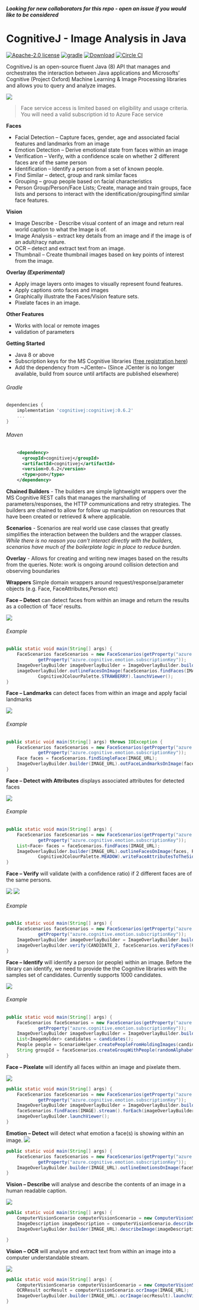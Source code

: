 ***Looking for new collaborators for this repo - open an issue if you would like to be considered*** 

# CognitiveJ - Image Analysis in Java
[![Apache-2.0 license](http://img.shields.io/badge/license-Apache-brightgreen.svg)](http://www.apache.org/licenses/LICENSE-2.0.html)
[![gradle](https://github.com/CognitiveJ/cognitivej/actions/workflows/gradle.yml/badge.svg)](https://github.com/CognitiveJ/cognitivej/actions/workflows/gradle.yml)
[![Download](https://api.bintray.com/packages/cognitivej/CognitiveJ/CognitiveJ/images/download.svg)](https://bintray.com/cognitivej/CognitiveJ/CognitiveJ/_latestVersion)
[![Circle CI](https://circleci.com/gh/CognitiveJ/cognitivej.svg?style=shield&circle-token=:circle-token)](https://circleci.com/gh/CognitiveJ/cognitivej)

CognitiveJ is an open-source fluent Java (8) API that manages and orchestrates the interaction between Java applications and 
Microsofts’ Cognitive (Project Oxford) Machine Learning & Image Processing libraries and allows you to query and analyze images.

![](https://iwkelly.files.wordpress.com/2016/05/screen-shot-2016-05-11-at-11-54-02.png) 

> Face service access is limited based on eligibility and usage criteria. You will need a valid subscription id to Azure Face service

**Faces**

 * Facial Detection – Capture faces, gender, age and associated facial features and landmarks from an image
 * Emotion Detection – Derive emotional state from faces within an image
 * Verification – Verify, with a confidence scale on whether 2 different faces are of the same person
 * Identification – Identify a person from a set of known people.
 * Find Similar – detect, group and rank similar faces
 * Grouping – group people based on facial characteristics
 * Person Group/Person/Face Lists; Create, manage and train groups, face lists and persons to interact with the identification/grouping/find similar face features.

**Vision**

 * Image Describe - Describe visual content of an image and return real world caption to what the Image is of.
 * Image Analysis – extract key details from an image and if the image is of an adult/racy nature.
 * OCR – detect and extract text from an image.
 * Thumbnail – Create thumbnail images based on key points of interest from the image.

**Overlay _(Experimental)_**

 * Apply image layers onto images to visually represent found features.
 * Apply captions onto faces and images
 * Graphically illustrate the Faces/Vision feature sets.
 * Pixelate faces in an image.

**Other Features**

 * Works with local or remote images
 * validation of parameters

**Getting Started**

 * Java 8 or above
 * Subscription keys for the MS Cognitive libraries ([free registration here](https://www.microsoft.com/cognitive-services/))
 * Add the dependency from ~JCenter~ (Since JCenter is no longer available, build from source until artifacts are published elsewhere)

###### Gradle

```groovy
dependencies {
    implementation 'cognitivej:cognitivej:0.6.2'
    ...
}
```
###### Maven
```xml
    <dependency>
      <groupId>cognitivej</groupId>
      <artifactId>cognitivej</artifactId>
      <version>0.6.2</version>
      <type>pom</type>
    </dependency>
```

**Chained Builders** - The builders are simple lightweight wrappers over the MS Cognitive REST calls that manages the marshalling of parameters/responses, the HTTP communications and retry strategies. The builders are chained to allow for follow up manipulation on resources that have been created or retrieved & where applicable.

**Scenarios** - Scenarios are real world use case classes that greatly simplifies the interaction between the builders and the wrapper classes. _While there is no reason you can’t interact directly with the builders, scenarios have much of the boilerplate logic in place to reduce burden._ 

**Overlay** - Allows for creating and writing new images based on the results from the queries. Note: work is ongoing around collision detection and observing boundaries

**Wrappers** Simple domain wrappers around request/response/parameter objects (e.g. Face, FaceAttributes,Person etc)
 
**Face – Detect** can detect faces from within an image and return the results as a collection of ‘face’ results. 

![](https://iwkelly.files.wordpress.com/2016/05/screen-shot-2016-05-11-at-12-22-30.png)

 
###### Example

```java
public static void main(String[] args) {
    FaceScenarios faceScenarios = new FaceScenarios(getProperty("azure.cognitive.face.subscriptionKey"),
            getProperty("azure.cognitive.emotion.subscriptionKey"));
    ImageOverlayBuilder imageOverlayBuilder = ImageOverlayBuilder.builder(IMAGE_URL);
    imageOverlayBuilder.outlineFacesOnImage(faceScenarios.findFaces(IMAGE_URL), RectangleType.FULL,
            CognitiveJColourPalette.STRAWBERRY).launchViewer();
}
```


**Face – Landmarks** can detect faces from within an image and apply facial landmarks

![](https://iwkelly.files.wordpress.com/2016/05/screen-shot-2016-05-12-at-15-18-59.png)

###### Example
```java
public static void main(String[] args) throws IOException {
    FaceScenarios faceScenarios = new FaceScenarios(getProperty("azure.cognitive.face.subscriptionKey"),
            getProperty("azure.cognitive.emotion.subscriptionKey"));
    Face faces = faceScenarios.findSingleFace(IMAGE_URL);
    ImageOverlayBuilder.builder(IMAGE_URL).outFaceLandmarksOnImage(faces).launchViewer();
}
```

**Face – Detect with Attributes** displays associated attributes for detected faces 

![](https://iwkelly.files.wordpress.com/2016/05/screen-shot-2016-05-11-at-12-56-15.png)

###### Example
```java
public static void main(String[] args) {
    FaceScenarios faceScenarios = new FaceScenarios(getProperty("azure.cognitive.face.subscriptionKey"),
            getProperty("azure.cognitive.emotion.subscriptionKey"));
    List<Face> faces = faceScenarios.findFaces(IMAGE_URL);
    ImageOverlayBuilder.builder(IMAGE_URL).outlineFacesOnImage(faces, RectangleType.CORNERED,
            CognitiveJColourPalette.MEADOW).writeFaceAttributesToTheSide(faces, CognitiveJColourPalette.MEADOW).launchViewer();
}
```

**Face – Verify** will validate (with a confidence ratio) if 2 different faces are of the same persons.
 
 ![](https://iwkelly.files.wordpress.com/2016/05/screen-shot-2016-05-11-at-13-04-38.png)
 ![](https://iwkelly.files.wordpress.com/2016/05/screen-shot-2016-05-11-at-13-06-31.png)

###### Example
```java
public static void main(String[] args) {
    FaceScenarios faceScenarios = new FaceScenarios(getProperty("azure.cognitive.face.subscriptionKey"),
            getProperty("azure.cognitive.emotion.subscriptionKey"));
    ImageOverlayBuilder imageOverlayBuilder = ImageOverlayBuilder.builder(CANDIDATE_1);
    imageOverlayBuilder.verify(CANDIDATE_2, faceScenarios.verifyFaces(CANDIDATE_1, CANDIDATE_2)).launchViewer();
}
```

**Face – Identify** will identify a person (or people) within an image. Before the library can identify, we need to provide the the Cognitive libraries with the samples set of candidates. Currently supports 1000 candidates. 

![](https://iwkelly.files.wordpress.com/2016/05/screen-shot-2016-05-11-at-14-00-55.png)

###### Example
```java
public static void main(String[] args) {
    FaceScenarios faceScenarios = new FaceScenarios(getProperty("azure.cognitive.face.subscriptionKey"),
            getProperty("azure.cognitive.emotion.subscriptionKey"));
    ImageOverlayBuilder imageOverlayBuilder = ImageOverlayBuilder.builder(IMAGE);
    List<ImageHolder> candidates = candidates();
    People people = ScenarioHelper.createPeopleFromHoldingImages(candidates, ImageNamingStrategy.DEFAULT);
    String groupId = faceScenarios.createGroupWithPeople(randomAlphabetic(6).toLowerCase(), people);
}
```

**Face – Pixelate** will identify all faces within an image and pixelate them. 

![](https://iwkelly.files.wordpress.com/2016/05/screen-shot-2016-05-11-at-19-23-23.png)

```java
public static void main(String[] args) {
    FaceScenarios faceScenarios = new FaceScenarios(getProperty("azure.cognitive.face.subscriptionKey"),
            getProperty("azure.cognitive.emotion.subscriptionKey"));
    ImageOverlayBuilder imageOverlayBuilder = ImageOverlayBuilder.builder(IMAGE);
    faceScenarios.findFaces(IMAGE).stream().forEach(imageOverlayBuilder:: pixelateFaceOnImage);
    imageOverlayBuilder.launchViewer();
}
```

**Emotion – Detect** will detect what emotion a face(s) is showing within an image.
![](https://iwkelly.files.wordpress.com/2016/05/screen-shot-2016-05-11-at-14-36-14.png)



```java
public static void main(String[] args) {
    FaceScenarios faceScenarios = new FaceScenarios(getProperty("azure.cognitive.face.subscriptionKey"),
            getProperty("azure.cognitive.emotion.subscriptionKey"));
    ImageOverlayBuilder.builder(IMAGE_URL).outlineEmotionsOnImage(faceScenarios.findEmotionFaces(IMAGE_URL)).launchViewer();
}
```
**Vision – Describe** will analyse and describe the contents of an image in a human readable caption.

![](https://iwkelly.files.wordpress.com/2016/05/screen-shot-2016-05-11-at-17-12-49.png)

```java
public static void main(String[] args) {
    ComputerVisionScenario computerVisionScenario = new ComputerVisionScenario(getProperty("azure.cognitive.vision.subscriptionKey"));
    ImageDescription imageDescription = computerVisionScenario.describeImage(IMAGE_URL);
    ImageOverlayBuilder.builder(IMAGE_URL).describeImage(imageDescription).launchViewer();

}
```

**Vision – OCR** will analyse and extract text from within an image into a computer understandable stream.

![](https://iwkelly.files.wordpress.com/2016/05/screen-shot-2016-05-12-at-11-41-25.png)

```java
public static void main(String[] args) {
    ComputerVisionScenario computerVisionScenario = new ComputerVisionScenario(getProperty("azure.cognitive.vision.subscriptionKey"));
    OCRResult ocrResult = computerVisionScenario.ocrImage(IMAGE_URL);
    ImageOverlayBuilder.builder(IMAGE_URL).ocrImage(ocrResult).launchViewer();
}
```

